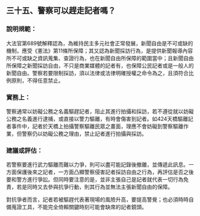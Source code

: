 ## 三十五、警察可以趕走記者嗎？

### 說明規範：

大法官第689號解釋認為，為維持民主多元社會正常發展，新聞自由是不可或缺的機制，應受《憲法》第11條所保障；其又認為新聞採訪行為，是提供新聞報導內容所不可或缺之資訊蒐集、查證行為，也在新聞自由所保障的範圍當中；且新聞自由所保障之新聞採訪自由，不只是商業媒體的記者有，也保障公民記者或是一般人的新聞自由。警察若要限制採訪，須以法律或法律明確授權之命令為之，且須符合比例原則，不得任意禁止。

### 實務上：

警察通常以妨礙公務之名義驅趕記者，阻止其進行拍攝和採訪，若不遵從就以妨礙公務之名義進行逮捕，或直接以警力驅離，有時會傷害到記者。如424天橋驅離記者事件中，記者於天橋上拍攝警察驅離民眾之畫面，理應不會妨礙到警察驅離作業，但警察仍以妨礙公務之理由，禁止記者進行拍攝與採訪。

### 建議或評估：

若警察要進行武力驅離而難以力爭，則可以盡可能記錄後撤離，並傳遞此訊息。一方面保護後來之記者，一方面凸顯警察侵害記者採訪自由之行為，再評估是否之後要和警方進行爭訟。但同時要注意的是，並非主張自己是記者就代表一切行為免責，若是同時又去參與抗爭行動，則其行為並無法主張新聞自由的保障。

對抗爭者而言，記者若被驅趕代表著現場的風險升高，要提高警覺；也必須時時自備蒐證工具，不能完全倚賴關鍵時刻可能會缺席的記者鏡頭。
